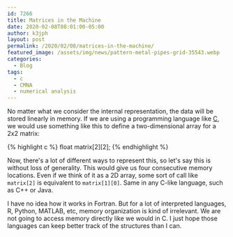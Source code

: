 ```yaml
---
id: 7266
title: Matrices in the Machine
date: 2020-02-08T08:01:00-05:00
author: k3jph
layout: post
permalink: /2020/02/08/matrices-in-the-machine/
featured_image: /assets/img/news/pattern-metal-pipes-grid-35543.webp
categories:
  - Blog
tags:
  - c
  - CMNA
  - numerical analysis
---
```

No matter what we consider the internal representation, the data
will be stored linearly in memory. If we are using a programming
language like
[C](https://www.amazon.com/Programming-Language-2nd-Brian-Kernighan/dp/0131103628),
we would use something like this to define a two-dimensional array
for a 2x2 matrix:

{% highlight c %}
float matrix[2][2];
{% endhighlight %}

Now, there's a lot of different ways to represent this, so let's
say this is without loss of generality. This would give us four
consecutive memory locations. Even if we think of it as a 2D array,
some sort of call like `matrix[2]` is equivalent to `matrix[1][0]`.
Same in any C-like language, such as C++ or Java.

I have no idea how it works in Fortran. But for a lot of interpreted
languages, R, Python, MATLAB, etc, memory organization is kind of
irrelevant. We are not going to access memory directly like we would
in C. I just hope those languages can keep better track of the
structures than I can.
